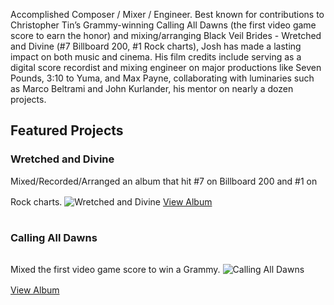 Accomplished Composer / Mixer / Engineer. Best known for contributions to Christopher Tin’s Grammy-winning Calling All Dawns (the first video game score to earn the honor) and mixing/arranging Black Veil Brides - Wretched and Divine (#7 Billboard 200, #1 Rock charts), Josh has made a lasting impact on both music and cinema. His film credits include serving as a digital score recordist and mixing engineer on major productions like Seven Pounds, 3:10 to Yuma, and Max Payne, collaborating with luminaries such as Marco Beltrami and John Kurlander, his mentor on nearly a dozen projects.

## Featured Projects

### Wretched and Divine
Mixed/Recorded/Arranged an album that hit #7 on Billboard 200 and #1 on Rock charts.
<img src="/images/music/black-veil-brides-wretched-and-divine.png" alt="Wretched and Divine" style="max-width: 300px; height: auto; margin: 1rem 0;">
[View Album](/music/black-veil-brides-wretched-and-divine/)

### Calling All Dawns
Mixed the first video game score to win a Grammy.
<img src="/images/music/christopher-tin-calling-all-dawns.jpg" alt="Calling All Dawns" style="max-width: 300px; height: auto; margin: 1rem 0;">
[View Album](/music/christopher-tin-calling-all-dawns/)